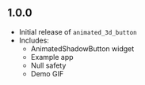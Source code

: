 ## 1.0.0

- Initial release of `animated_3d_button`
- Includes:
    - AnimatedShadowButton widget
    - Example app
    - Null safety
    - Demo GIF

